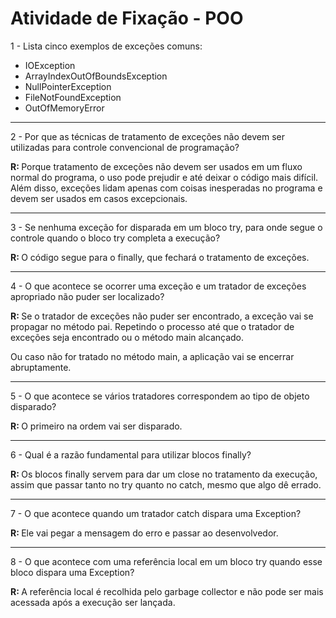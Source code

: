 # Atividade de Fixação - POO

1 - Lista cinco exemplos de exceções comuns:

- IOException
- ArrayIndexOutOfBoundsException
- NullPointerException
- FileNotFoundException
- OutOfMemoryError

----------------------------------------------------------

2 - Por que as técnicas de tratamento de exceções não devem ser utilizadas
para controle convencional de programação?

<b>R: </b>Porque tratamento de exceções não devem ser usados em um fluxo normal do programa, 
o uso pode prejudir e até deixar o código mais difícil.
Além disso, exceções lidam apenas com coisas inesperadas no programa e devem ser usados em casos excepcionais.

----------------------------------------------------------

3 - Se nenhuma exceção for disparada em um bloco try, para onde segue o
controle quando o bloco try completa a execução?

<b>R: </b> O código segue para o finally, que fechará o tratamento de exceções.

----------------------------------------------------------

4 - O que acontece se ocorrer uma exceção e um tratador de exceções
apropriado não puder ser localizado?

<b>R: </b> Se o tratador de exceções não puder ser encontrado, a exceção vai se propagar no método pai. 
Repetindo o processo até que o tratador de exceções seja encontrado ou o método main alcançado.

Ou caso não for tratado no método main, a aplicação vai se encerrar abruptamente.

----------------------------------------------------------

5 - O que acontece se vários tratadores correspondem ao tipo de objeto
disparado?

<b>R: </b> O primeiro na ordem vai ser disparado.

----------------------------------------------------------

6 - Qual é a razão fundamental para utilizar blocos finally?

<b>R: </b> Os blocos finally servem para dar um close no tratamento da execução, 
assim que passar tanto no try quanto no catch, mesmo que algo dê errado.

----------------------------------------------------------

7 - O que acontece quando um tratador catch dispara uma Exception?

<b>R: </b> Ele vai pegar a mensagem do erro e passar ao desenvolvedor.

----------------------------------------------------------

8 - O que acontece com uma referência local em um bloco try quando esse
bloco dispara uma Exception?

<b>R: </b> A referência local é recolhida pelo garbage collector e não pode ser mais acessada após a execução ser lançada.

